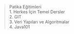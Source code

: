 > Patika Eğitimleri <br /> 
    1. Herkes İçin Temel Dersler <br /> 
    2. GIT <br /> 
    3. Veri Yapıları ve Algoritmalar <br /> 
    4. Java101 <br /> 